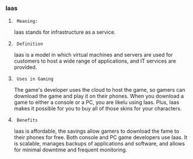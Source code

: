 ### Iaas
1.      Meaning:
    Iaas stands for infrastructure as a service.

2.      Definition
    Iaas is a model in which virtual machines and servers are used for customers to host a wide range of applications, and IT services are provided.

3.      Uses in Gaming
    The game's developer uses the cloud to host the game, so gamers can download the game and play it on their phones. When you download a game to either a console or a PC, you are likelu using Iaas. Plus, Iaas makes it possible for you to buy all of those skins for your characters.        

4.      Benefits
    Iaas is affordable, the savings allow gamers to download the fame to their phones for free. Both console and PC game developers use Iaas. It is scalable, manages backups of applications and software, and allows for minimal downtime and frequent monitoring.    